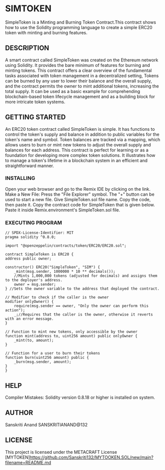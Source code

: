 # SIMTOKEN

SimpleToken is a Minting and Burning Token Contract.This contract shows how to use the Solidity programming language to create a simple ERC20 token with minting and burning features.

## DESCRIPTION

A smart contract called SimpleToken was created on the Ethereum network using Solidity. It provides the bare minimum of features for burning and minting tokens. This contract offers a clear overview of the fundamental tasks associated with token management in a decentralized setting,
Tokens can be burned by any user to lower their balance and the overall supply, and the contract permits the owner to mint additional tokens, increasing the total supply. It can be used as a basic example for comprehending blockchain-based token lifecycle management and as a building block for more intricate token systems.

## GETTING STARTED

An ERC20 token contract called SimpleToken is simple. It has functions to control the token's supply and balance in addition to public variables for the token's name and symbol. Token balances are tracked via a mapping, which allows users to burn or mint new tokens to adjust the overall supply and balances for each address.
This contract is perfect for learning or as a foundation for developing more complex token solutions. It illustrates how to manage a token's lifetime in a blockchain system in an efficient and straightforward manner.

### INSTALLING

Open your web browser and go to the Remix IDE by clicking on the link.
Make a New File:
Press the "File Explorer" symbol.
The "+" button can be used to start a new file.
Give SimpleToken.sol file name.
Copy the code, then paste it.
Copy the contract code for SimpleToken that is given below.
Paste it inside Remix.environment's SimpleToken.sol file.

### EXECUTING PROGRAM

    // SPDX-License-Identifier: MIT
    pragma solidity ^0.8.0;

    import "@openzeppelin/contracts/token/ERC20/ERC20.sol";

    contract SimpleToken is ERC20 {
    address public owner;

    constructor() ERC20("SimpleToken", "SIM") {
        _mint(msg.sender, 1000000 * 10 ** decimals());
        //Mints 1,000,000 tokens (adjusted for decimals) and assigns them to the deployer's address.
        owner = msg.sender;
    } //Sets the owner variable to the address that deployed the contract.

    // Modifier to check if the caller is the owner
    modifier onlyOwner() {
        require(msg.sender == owner, "Only the owner can perform this action");
        _;//Requires that the caller is the owner, otherwise it reverts with an error message.
    }

    // Function to mint new tokens, only accessible by the owner
    function mint(address to, uint256 amount) public onlyOwner {
        _mint(to, amount);
    }

    // Function for a user to burn their tokens
    function burn(uint256 amount) public {
        _burn(msg.sender, amount);
    }
    }   

## HELP
Compiler Mistakes: Solidity version 0.8.18 or higher is installed on  system.

## AUTHOR
Sanskriti Anand
SANSKRITIANAND@132

## LICENSE
This project is licensed under the METACRAFT License [MYTOKEN]https://github.com/Sanskriti132/MYTOOKEN.SOL/new/main?filename=README.md
